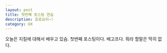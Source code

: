 ```yaml
---
layout: post
title: 첫번째 포스팅 연습
description: 호로요이~!
category: UX
---
```


오늘은 지킬에 대해서 배우고 있슴. 첫번째 포스팅이다. 배고프다.
뭐라 할말은 딱히 없다.
